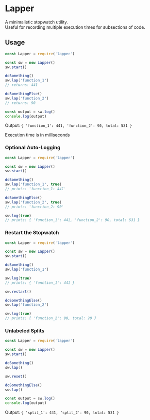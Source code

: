 # Lapper

A minimalistic stopwatch utility.  
Useful for recording multiple execution times for subsections of code.

## Usage

```javascript
const Lapper = require('lapper')

const sw = new Lapper()
sw.start()

doSomething()
sw.lap('function_1')
// returns: 441

doSomethingElse()
sw.lap('function_2')
// returns: 90

const output = sw.log()
console.log(output)
```

Output: `{ 'function_1': 441, 'function_2': 90, total: 531 }`

Execution time is in milliseconds

### Optional Auto-Logging

```javascript
const Lapper = require('lapper')

const sw = new Lapper()
sw.start()

doSomething()
sw.lap('function_1', true)
// prints: 'function_1: 441'

doSomethingElse()
sw.lap('function_2', true)
// prints: 'function_2: 90'

sw.log(true)
// prints: { 'function_1': 441, 'function_2': 90, total: 531 }
```

### Restart the Stopwatch

```javascript
const Lapper = require('lapper')

const sw = new Lapper()
sw.start()

doSomething()
sw.lap('function_1')

sw.log(true)
// prints: { 'function_1': 441 }

sw.restart()

doSomethingElse()
sw.lap('function_2')

sw.log(true)
// prints: { 'function_2': 90, total: 90 }
```

### Unlabeled Splits

```javascript
const Lapper = require('lapper')

const sw = new Lapper()
sw.start()

doSomething()
sw.lap()

sw.reset()

doSomethingElse()
sw.lap()

const output = sw.log()
console.log(output)
```

Output: `{ 'split_1': 441, 'split_2': 90, total: 531 }`
